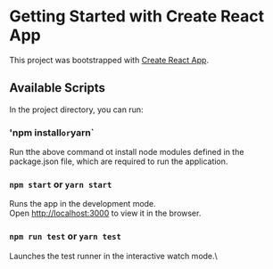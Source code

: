 # Getting Started with Create React App

This project was bootstrapped with [Create React App](https://github.com/facebook/create-react-app).

## Available Scripts

In the project directory, you can run:

### 'npm install` or `yarn`

Run tthe above command ot install node modules defined in the package.json file, which are required to run the application.

### `npm start` or `yarn start`

Runs the app in the development mode.\
Open [http://localhost:3000](http://localhost:3000) to view it in the browser.


### `npm run test` or `yarn test`

Launches the test runner in the interactive watch mode.\
